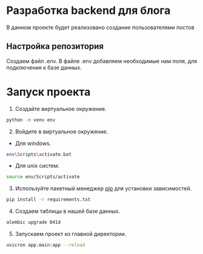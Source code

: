 # Разработка backend для блога
В данном проекте будет реализовано создание пользователями постов
## Настройка репозитория
Создаем файл .env.
В файле .env добавляем необходимые нам поля, для подключения к базе данных.

# Запуск проекта

1. Создайте виртуальное окружение.
```bash
python -m venv env
```
2. Войдите в виртуальное окружение.
- Для windows.
```bash
env\Scripts\activate.bat
```
- Для unix систем.
```bash
source env/Scripts/activate
```
3. Используйте пакетный менеджер [pip](https://pypi.org/project/pip/) для установки зависимостей.
```bash
pip install -r requirements.txt
```
4. Создаем таблицы в нашей базе данных.
```bash
alembic upgrade 041d
```
5. Запускаем проект из главной директории.
```bash
uvicron app.main:app --reload
```